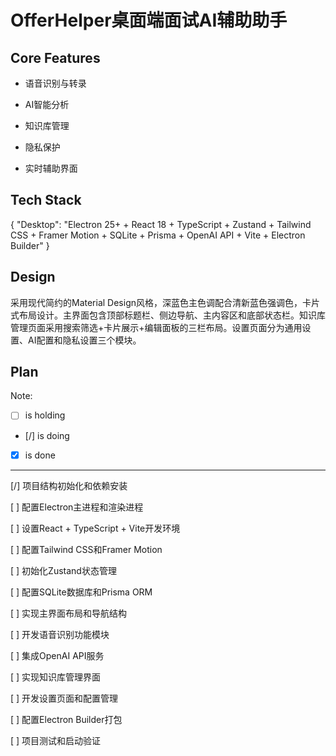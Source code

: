 # OfferHelper桌面端面试AI辅助助手

## Core Features

- 语音识别与转录

- AI智能分析

- 知识库管理

- 隐私保护

- 实时辅助界面

## Tech Stack

{
  "Desktop": "Electron 25+ + React 18 + TypeScript + Zustand + Tailwind CSS + Framer Motion + SQLite + Prisma + OpenAI API + Vite + Electron Builder"
}

## Design

采用现代简约的Material Design风格，深蓝色主色调配合清新蓝色强调色，卡片式布局设计。主界面包含顶部标题栏、侧边导航、主内容区和底部状态栏。知识库管理页面采用搜索筛选+卡片展示+编辑面板的三栏布局。设置页面分为通用设置、AI配置和隐私设置三个模块。

## Plan

Note: 

- [ ] is holding
- [/] is doing
- [X] is done

---

[/] 项目结构初始化和依赖安装

[ ] 配置Electron主进程和渲染进程

[ ] 设置React + TypeScript + Vite开发环境

[ ] 配置Tailwind CSS和Framer Motion

[ ] 初始化Zustand状态管理

[ ] 配置SQLite数据库和Prisma ORM

[ ] 实现主界面布局和导航结构

[ ] 开发语音识别功能模块

[ ] 集成OpenAI API服务

[ ] 实现知识库管理界面

[ ] 开发设置页面和配置管理

[ ] 配置Electron Builder打包

[ ] 项目测试和启动验证
